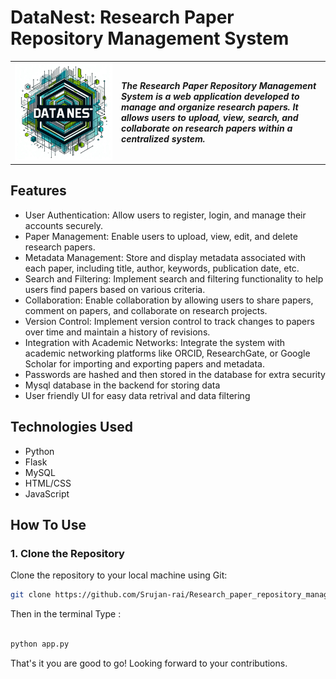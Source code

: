 # DataNest: Research Paper Repository Management System
<table>
<tr>
<td>
<img src="static\images\icon.jpeg" alt="Your Logo" width="200%" height="200%">
</td>
<td>
<b><i>The Research Paper Repository Management System is a web application developed to manage and organize research papers. It allows users to upload, view, search, and collaborate on research papers within a centralized system.
</b>
</td>
</tr>
</table>

## Features

- User Authentication: Allow users to register, login, and manage their accounts securely.
- Paper Management: Enable users to upload, view, edit, and delete research papers.
- Metadata Management: Store and display metadata associated with each paper, including title, author, keywords, publication date, etc.
- Search and Filtering: Implement search and filtering functionality to help users find papers based on various criteria.
- Collaboration: Enable collaboration by allowing users to share papers, comment on papers, and collaborate on research projects.
- Version Control: Implement version control to track changes to papers over time and maintain a history of revisions.
- Integration with Academic Networks: Integrate the system with academic networking platforms like ORCID, ResearchGate, or Google Scholar for importing and exporting papers and metadata.
- Passwords are hashed and then stored in the database for extra security
- Mysql database in the backend for storing data
- User friendly UI for easy data retrival and data filtering

## Technologies Used

- Python
- Flask
- MySQL
- HTML/CSS
- JavaScript

## How To Use

### 1. Clone the Repository

Clone the repository to your local machine using Git:

```bash
git clone https://github.com/Srujan-rai/Research_paper_repository_management_system.git


```
Then in the terminal Type :

```bash

python app.py

```

That's it you are good to go! Looking forward to your contributions.

<br />
<br />


